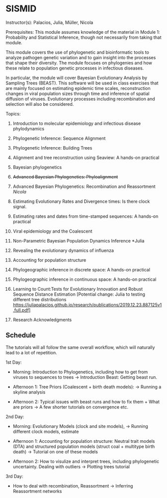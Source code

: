 # SISMID

Instructor(s):
Palacios, Julia, Müller, Nicola

Prerequisites: This module assumes knowledge of the material in Module 1: Probability and Statistical Inference, though not necessarily from taking that module.

This module covers the use of phylogenetic and bioinformatic tools to analyze pathogen genetic variation and to gain insight into the processes that shape their diversity. The module focuses on phylogenies and how these relate to population genetic processes in infectious diseases.

In particular, the module will cover Bayesian Evolutionary Analysis by Sampling Trees (BEAST). This software will be used in class exercises that are mainly focused on estimating epidemic time scales, reconstruction changes in viral population sizes through time and inference of spatial diffusion of viruses. Evolutionary processes including recombination and selection will also be considered.

Topics:
1. Introduction to molecular epidemiology and infectious disease phylodynamics

2. Phylogenetic Inference: Sequence Alignment

3. Phylogenetic Inference: Building Trees

4. Alignment and tree reconstruction using Seaview: A hands-on practical

5. Bayesian phylogenetics

6. <del> Advanced Bayesian Phylogenetics: Phyloalignment </del>

7. Advanced Bayesian Phylogenetics: Recombination and Reassortment *Nicola*

8. Estimating Evolutionary Rates and Divergence times: Is there clock signal.

9. Estimating rates and dates from time-stamped sequences: A hands-on practical

10. Viral epidemiology and the Coalescent

11. Non-Parametric Bayesian Population Dynamics Inference *Julia

12. Revealing the evolutionary dynamics of influenza

13. Accounting for population structure

14. Phylogeographic inference in discrete space: A hands-on practical

15. Phylogeographic inference in continuous space: A hands-on practical

16. Learning to Count:Tests for Evolutionary Innovation and Robust Sequence Distance
Estimation  [Potential change: Julia to testing different tree distributions  https://juliapalacios.github.io/research/publications/2019.12.23.887125v1.full.pdf]

17. Research Acknowledgments

## Schedule
The tutorials will all follow the same overall workflow, which will naturally lead to a lot of repetition.  

1st Day:
- Morning: Introduction to Phylogenetics, including how to get from viruses to sequences to trees 
    -> Introduction Beast: Getting beast run.

- Afternoon 1: Tree Priors (Coalescent + birth death models):
    -> Running a skyline analysis

- Afternoon 2: Typical issues with beast runs and how to fix them + What are priors
    -> A few shorter tutorials on convergence etc.

2nd Day:
- Morning: Evolutionary Models (clock and site models), 
    -> Running different clock models, estimate 

- Afternoon 1: Accounting for population structure: Neutral trait models (DTA) and structured population models (struct coal + multitype birth death)
    -> Tutorial on one of these models

- Afternoon 2: How to visulize and interpret trees, including phylogenetic uncertainty. Dealing with outliers
    -> Plotting trees tutorial
    
3rd Day:
- How to deal with recombination, Reassortment
  -> Inferring Reassortment networks

  
